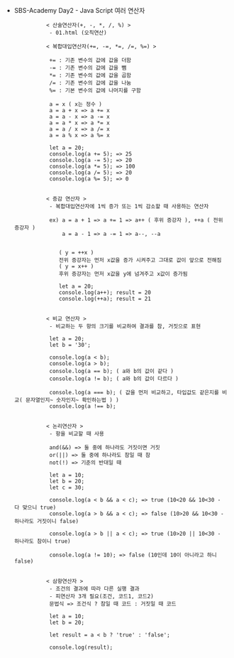- SBS-Academy Day2 - Java Script 여러 연산자
  
                < 산술연산자(+, -, *, /, %) >
                 - 01.html (오칙연산)

                < 복합대입연산자(+=, -=, *=, /=, %=) >

                 += : 기존 변수의 값에 값을 더함
                 -= : 기존 변수의 값에 값을 뺌
                 *= : 기존 변수의 값에 값을 곱함
                 /= : 기존 변수의 값에 값을 나눔
                 %= : 기본 변수의 값에 나머지를 구함

                 a = x ( x는 정수 )
                 a = a + x => a += x
                 a = a - x => a -= x
                 a = a * x => a *= x
                 a = a / x => a /= x
                 a = a % x => a %= x

                 let a = 20;
                 console.log(a += 5); => 25
                 console.log(a -= 5); => 20
                 console.log(a *= 5); => 100
                 console.log(a /= 5); => 20
                 console.log(a %= 5); => 0


                < 증감 연산자 >
                 - 복합대입연산자에 1씩 증가 또는 1씩 감소할 때 사용하는 연산자

                 ex) a = a + 1 => a += 1 => a++ ( 후위 증강자 ), ++a ( 전위 증강자 )
                     a = a - 1 => a -= 1 => a--, --a


                    ( y = ++x )
                    전위 증강자는 먼저 x값을 증가 시켜주고 그대로 값이 앞으로 전해짐
                    ( y = x++ )
                    후위 증강자는 먼저 x값을 y에 넘겨주고 x값이 증가됨 
                    
                    let a = 20;
                    console.log(a++); result = 20
                    console.log(++a); result = 21


                < 비교 연산자 >
                 - 비교하는 두 항의 크기를 비교하여 결과를 참, 거짓으로 표현

                 let a = 20;
                 let b = '30';

                 console.log(a < b);
                 console.log(a > b);
                 console.log(a == b); ( a와 b의 값이 같다 )
                 console.log(a != b); ( a와 b의 값이 다르다 )

                 console.log(a === b); ( 값을 먼저 비교하고, 타입값도 같은지를 비교( 문자열인지~ 숫자인지~ 확인하는법 ) )
                 console.log(a !== b);


                < 논리연산자 >
                 - 항을 비교할 때 사용

                 and(&&) => 둘 중에 하나라도 거짓이면 거짓
                 or(||) => 둘 중에 하나라도 참일 때 참
                 not(!) => 기준의 반대일 때

                 let a = 10;
                 let b = 20;
                 let c = 30;

                 console.log(a < b && a < c); => true (10<20 && 10<30 - 다 맞으니 true)
                 console.log(a > b && a < c); => false (10>20 && 10<30 - 하나라도 거짓이니 false)

                 console.log(a > b || a < c); => true (10>20 || 10<30 - 하나라도 참이니 true)

                 console.log(a != 10); => false (10인데 10이 아니라고 하니 false)
                 

                < 삼항연산자 >
                 - 조건의 결과에 따라 다른 실행 결과
                 - 피연산자 3개 필요(조건, 코드1, 코드2)
                 문법식 => 조건식 ? 참일 때 코드 : 거짓일 때 코드

                 let a = 10;
                 let b = 20;

                 let result = a < b ? 'true' : 'false';

                 console.log(result);
